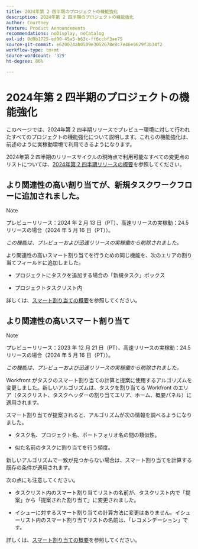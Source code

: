 ```yaml
---
title: 2024年第 2 四半期のプロジェクトの機能強化
description: 2024年第 2 四半期のプロジェクトの機能強化
author: Courtney
feature: Product Announcements
recommendations: noDisplay, noCatalog
exl-id: 0d9b1725-ed90-45a5-b63c-ff6ccbf3ae75
source-git-commit: e620074ab0509e3052678e8c7e46e9629f3b34f2
workflow-type: tm+mt
source-wordcount: '329'
ht-degree: 86%

---
```


# 2024年第 2 四半期のプロジェクトの機能強化

このページでは、2024年第 2 四半期リリースでプレビュー環境に対して行われたすべてのプロジェクトの機能強化について説明します。これらの機能強化は、前述のように実稼動環境で利用できるようになります。

2024年第 2 四半期のリリースサイクルの現時点で利用可能なすべての変更点のリストについては、[2024年第 2 四半期リリースの概要](/help/quicksilver/product-announcements/product-releases/24-q2-release-activity/24-q2-release-overview.md)を参照してください。


## より関連性の高い割り当てが、新規タスクワークフローに追加されました。

>[!NOTE]
>
>プレビューリリース：2024 年 2 月 13 日（PT）、高速リリースの実稼動：24.5 リリースの場合（2024 年 5 月 16 日（PT））。
>
>_この機能は、プレビューおよび迅速リリースの実稼働から削除されました。_

より関連性の高いスマート割り当てを行うための同じ機能を、次のエリアの割り当てフィールドに追加しました。

* プロジェクトにタスクを追加する場合の「新規タスク」ボックス

* プロジェクトタスクリスト内

詳しくは、[スマート割り当ての概要](/help/quicksilver/manage-work/tasks/assign-tasks/smart-assignments.md)を参照してください。

## より関連性の高いスマート割り当て

>[!NOTE]
>
>プレビューリリース：2023 年 12 月 21 日（PT）、高速リリースの実稼動：24.5 リリースの場合（2024 年 5 月 16 日（PT））。
>
>_この機能は、プレビューおよび迅速リリースの実稼働から削除されました。_

Workfront がタスクのスマート割り当ての計算と提案に使用するアルゴリズムを変更しました。新しいアルゴリズムは、タスクを割り当てる Workfront のエリア（タスクリスト、タスクヘッダーの割り当てエリア、ホーム、概要パネル）に適用されます。

スマート割り当てが提案されると、アルゴリズムが次の情報を調べるようになりました。

* タスク名、プロジェクト名、ポートフォリオ名の間の類似性。

* 似た名前のタスクに割り当てを行う頻度。

新しいアルゴリズムで一致が見つからない場合は、スマート割り当てを計算する既存の条件が適用されます。

次の点にも注意してください。

* タスクリスト内のスマート割り当てリストの名前が、タスクリスト内で「提案」から「提案された割り当て」に変更されました。

* イシューに対するスマート割り当ての計算方法に変更はありません。イシューリスト内のスマート割り当てリストの名前は、「レコメンデーション」です。

詳しくは、[スマート割り当ての概要](/help/quicksilver/manage-work/tasks/assign-tasks/smart-assignments.md)を参照してください。
